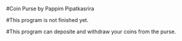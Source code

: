 #Coin Purse by Pappim Pipatkasrira

#This program is not finished yet.

#This program can deposite and withdraw your coins from the purse.
